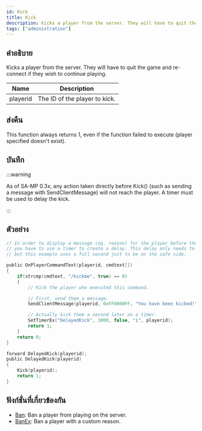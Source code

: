 ```yaml
---
id: Kick
title: Kick
description: Kicks a player from the server. They will have to quit the game and re-connect if they wish to continue playing.
tags: ["administration"]
---
```


## คำอธิบาย

Kicks a player from the server. They will have to quit the game and re-connect if they wish to continue playing.

| Name     | Description                   |
| -------- | ----------------------------- |
| playerid | The ID of the player to kick. |

## ส่งคืน

This function always returns 1, even if the function failed to execute (player specified doesn't exist).

## บันทึก

:::warning

As of SA-MP 0.3x, any action taken directly before Kick() (such as sending a message with SendClientMessage) will not reach the player. A timer must be used to delay the kick.

:::

## ตัวอย่าง

```c
// In order to display a message (eg. reason) for the player before the connection is closed
// you have to use a timer to create a delay. This delay only needs to be a few milliseconds long,
// but this example uses a full second just to be on the safe side.

public OnPlayerCommandText(playerid, cmdtext[])
{
    if(strcmp(cmdtext, "/kickme", true) == 0)
    {
        // Kick the player who executed this command.

        // First, send them a message.
        SendClientMessage(playerid, 0xFF0000FF, "You have been kicked!");

        // Actually kick them a second later on a timer.
        SetTimerEx("DelayedKick", 1000, false, "i", playerid);
        return 1;
    }
    return 0;
}

forward DelayedKick(playerid);
public DelayedKick(playerid)
{
    Kick(playerid);
    return 1;
}
```

## ฟังก์ชั่นที่เกี่ยวข้องกัน

- [Ban](../../scripting/functions/Ban.md): Ban a player from playing on the server.
- [BanEx](../../scripting/functions/BanEx.md): Ban a player with a custom reason.
